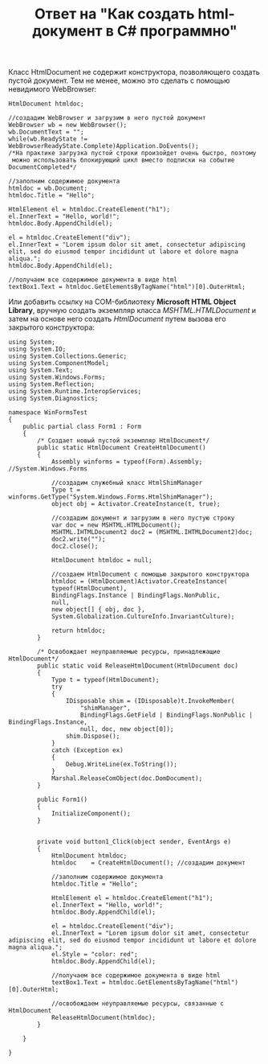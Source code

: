﻿---
title: "Ответ на \"Как создать html-документ в C# программно\""
se.owner.user_id: 240512
se.owner.display_name: "MSDN.WhiteKnight"
se.owner.link: "https://ru.stackoverflow.com/users/240512/msdn-whiteknight"
se.answer_id: 830256
se.question_id: 98589
se.post_type: answer
se.is_accepted: False
---
<p>Класс HtmlDocument не содержит конструктора, позволяющего создать пустой документ. Тем не менее, можно это сделать с помощью невидимого WebBrowser:</p>

<pre><code>HtmlDocument htmldoc;

//создадим WebBrowser и загрузим в него пустой документ
WebBrowser wb = new WebBrowser();         
wb.DocumentText = "";
while(wb.ReadyState != WebBrowserReadyState.Complete)Application.DoEvents();
/*На практике загрузка пустой строки произойдет очень быстро, поэтому
 можно использовать блокирующий цикл вместо подписки на событие DocumentCompleted*/

//заполним содержимое документа
htmldoc = wb.Document;
htmldoc.Title = "Hello";            

HtmlElement el = htmldoc.CreateElement("h1");
el.InnerText = "Hello, world!";
htmldoc.Body.AppendChild(el);

el = htmldoc.CreateElement("div");
el.InnerText = "Lorem ipsum dolor sit amet, consectetur adipiscing elit, sed do eiusmod tempor incididunt ut labore et dolore magna aliqua.";
htmldoc.Body.AppendChild(el);

//получаем все содержимое документа в виде html
textBox1.Text = htmldoc.GetElementsByTagName("html")[0].OuterHtml;
</code></pre>

<p>Или добавить ссылку на COM-библиотеку <strong>Microsoft HTML Object Library</strong>, вручную создать экземпляр класса <em>MSHTML.HTMLDocument</em> и затем на основе него создать <em>HtmlDocument</em> путем вызова его  закрытого конструктора:</p>

<pre><code>using System;
using System.IO;
using System.Collections.Generic;
using System.ComponentModel;
using System.Text;
using System.Windows.Forms;
using System.Reflection;
using System.Runtime.InteropServices;
using System.Diagnostics;

namespace WinFormsTest
{
    public partial class Form1 : Form
    {
        /* Создает новый пустой экземпляр HtmlDocument*/
        public static HtmlDocument CreateHtmlDocument()
        {
            Assembly winforms = typeof(Form).Assembly; //System.Windows.Forms

            //создадим служебный класс HtmlShimManager
            Type t = winforms.GetType("System.Windows.Forms.HtmlShimManager");
            object obj = Activator.CreateInstance(t, true);

            //создадим документ и загрузим в него пустую строку
            var doc = new MSHTML.HTMLDocument();
            MSHTML.IHTMLDocument2 doc2 = (MSHTML.IHTMLDocument2)doc;
            doc2.write("");
            doc2.close();

            HtmlDocument htmldoc = null;

            //создаем HtmlDocument с помощью закрытого конструктора
            htmldoc = (HtmlDocument)Activator.CreateInstance(
            typeof(HtmlDocument),
            BindingFlags.Instance | BindingFlags.NonPublic,
            null,
            new object[] { obj, doc },
            System.Globalization.CultureInfo.InvariantCulture);

            return htmldoc;
        }

        /* Освобождает неуправляемые ресурсы, принадлежащие HtmlDocument*/
        public static void ReleaseHtmlDocument(HtmlDocument doc)
        {
            Type t = typeof(HtmlDocument);
            try
            {
                IDisposable shim = (IDisposable)t.InvokeMember(
                    "shimManager",
                    BindingFlags.GetField | BindingFlags.NonPublic | BindingFlags.Instance,
                    null, doc, new object[0]);
                shim.Dispose();                
            }
            catch (Exception ex)
            {
                Debug.WriteLine(ex.ToString());
            }
            Marshal.ReleaseComObject(doc.DomDocument);
        }

        public Form1()
        {
            InitializeComponent();
        }


        private void button1_Click(object sender, EventArgs e)
        {
            HtmlDocument htmldoc;
            htmldoc    = CreateHtmlDocument(); //создадим документ

            //заполним содержимое документа
            htmldoc.Title = "Hello";

            HtmlElement el = htmldoc.CreateElement("h1");
            el.InnerText = "Hello, world!";
            htmldoc.Body.AppendChild(el);

            el = htmldoc.CreateElement("div");
            el.InnerText = "Lorem ipsum dolor sit amet, consectetur adipiscing elit, sed do eiusmod tempor incididunt ut labore et dolore magna aliqua.";
            el.Style = "color: red";
            htmldoc.Body.AppendChild(el);

            //получаем все содержимое документа в виде html
            textBox1.Text = htmldoc.GetElementsByTagName("html")[0].OuterHtml;

            //освобождаем неуправляемые ресурсы, связанные с HtmlDocument
            ReleaseHtmlDocument(htmldoc);            
        }      

    }   

}
</code></pre>
